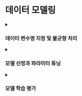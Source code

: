 # 데이터 모델링

<details><summary><h3>데이터 변수명 지정 및 불균형 처리</h3></summary>
  
- **데이터 변수명 지정**
  
```python
# 분석할 17개의 사고의 변수명 지정 
col = ['MCHN_ACDNT_OCRN_CNT', 'ETC_OCRN_CNT', 'BLTRM_OCRN_CNT',
       'ACDNT_INJ_OCRN_CNT', 'EXCL_DISEASE_OCRN_CNT', 'VHC_ACDNT_OCRN_CNT',
       'HRFAF_OCRN_CNT', 'DRKNSTAT_OCRN_CNT', 'ANML_INSCT_ACDNT_OCRN_CNT',
       'FLPS_ACDNT_OCRN_CNT', 'PDST_ACDNT_OCRN_CNT', 'LACRTWND_OCRN_CNT',
       'MTRCYC_ACDNT_OCRN_CNT', 'DRV_ACDNT_OCRN_CNT', 'BCYC_ACDNT_OCRN_CNT',
       'POSNG_OCRN_CNT', 'FALLING_OCRN_CNT']

for i in col: # 변수명 지정 --> data_각 사고 이름 ( ex) data_HRFAF_OCRN_CNT )
    globals()["data_{}".format(i)] = pd.DataFrame()
    globals()["data_{}".format(i)] = final_DF.iloc[:,18:] # X 값
    globals()["data_{}".format(i)]["GRID_ID"] = final_DF["GRID_ID"]
    globals()["data_{}".format(i)]["label"] = final_DF[i] # 라벨 넣기
  
  
  ```
  
  
  
 
  
  
  - **사건이 발생하지 않은 경우가 월등히 많아 undersampling 처리 후 변수명 변경**
  ```python
from imblearn.under_sampling import NearMiss 
nm = NearMiss()

rus = RandomUnderSampler(random_state=0, sampling_strategy=0.7)
                         


for i in col: 
    X = globals()["data_{}".format(i)].iloc[:,:-1] 
    y = globals()["data_{}".format(i)]["label"]
    
    globals()["res_X_{}".format(i)], globals()["res_y_{}".format(i)] = rus.fit_resample(X, y) ###

    globals()["res_X_{}".format(i)]["label"] = globals()["res_y_{}".format(i)]
    globals()["res_{}".format(i)] = globals()["res_X_{}".format(i)]

    
    X = globals()["res_{}".format(i)].drop(['label'], axis=1)
    y = globals()["res_{}".format(i)]['label']
    
    # 각 사건 변수 훈련 데이터 / 테스트 데이터 분리
    globals()["X_train_{}".format(i)], \
    globals()["X_test_{}".format(i)], \
    globals()["y_train_{}".format(i)], \
    globals()["y_test_{}".format(i)] = train_test_split(X, y, test_size = 0.3, random_state = 0)
  ```
  
</details>

<details><summary><h3>모델 선정과 파라미터 튜닝</h3></summary>
  

- **AutoML을 통해 점수를 확인하고 적합한 모델을 선정**
![image](https://user-images.githubusercontent.com/111345469/224694243-b8acd554-0898-423b-80e9-948ba9f719ad.png)
  
기계사고에 대한 Pycaret 결과 예시


```python
RF_model = RandomForestClassifier(random_state = 10) # Random Forest
xgb_model = XGBClassifier(random_state = 10) # XGBoost
cat_model = CatBoostClassifier(random_state = 10) # CatBoost
  
```
이후 GridSearchCV 및 RandomSearchCV을 통해 파라미터 수정
  
- 파라미터 예시
```python
  # CatBoost fit
def CatBoost_model(X_train, y_train, X_test):
    params = {
            "iterations" : 1000,
            "learning_rate" : 0.002,
            "depth" : 6,
            "l2_leaf_reg" : 3,
            "model_size_reg" : 0.5,
            "rsm" : 1,
            "loss_function" : "Logloss",
            "border_count" : 254,
            "feature_border_type" : "GreedyLogSum",
            "leaf_estimation_iterations" : 10,
            "leaf_estimation_method" : 'Newton',
            "class_weights" :None,
            "random_strength" :1,
            "eval_metric" : "Logloss",
            "boosting_type" :"Plain",
            "task_type" :"CPU",
            "subsample" : 0.8,
            "grow_policy" : "SymmetricTree",
            "min_data_in_leaf" :1,
            "max_leaves" :64,
             }
    CBCM = CatBoostClassifier(**params, random_state = 10)
    CBCM.fit(X_train, y_train)
    return CBCM
```
  
  
</details>

<details><summary><h3>모델 학습 평가</h3></summary>
- 기계사고 모델 roc_curve
  
![image](https://user-images.githubusercontent.com/111345469/224696625-7591d0bc-0fda-4b2e-9d15-c0771ff88ae6.png)

 - 기계사고 모델 confusion
![image](https://user-images.githubusercontent.com/111345469/224699475-2e1272d8-f6f1-4586-a353-34f385565a4d.png)

- 기계사고 모델 feature importance
![image](https://user-images.githubusercontent.com/111345469/224699585-b1177baf-a8a6-430c-bad4-63d5175b5806.png)

  노인 인구 밀집 지역에 많은 출동이 있었음을 알 수 있다.
  
  (위와 같은 작업을 각 사건에 대해서 진행)
  
</details>
